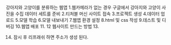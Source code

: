 강아지와 고양이를 분류하는 웹앱
1.웹카메라가 없는 경우 구글에서 강아지와 고양이 사진을 수집 데이터 세트를 준비
2.티처블 머신 사이트 접속
3.프로젝트 생성
4.데이터 업로드
5.모델 학습
6.모델 내보내기
7.웹앱 환경 설정
8.html 및 css 작성
9.데스트 및 디버깅
10.웹앱 배포
11.
12 웹사이트 만드는 방법
13.

14. 잠시 후 리프래쉬 하면 주소가 생성 된다.
